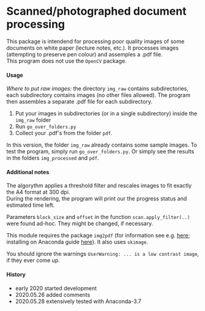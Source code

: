 # Scanned/photographed document processing

This package is intendend for processing poor quality images of some documents on white paper (lecture notes, etc.).
It processes images (attempting to preserve pen colour) and assemples a .pdf file.  
This program does not use the `OpenCV` package.


#### Usage

*Where to put raw images:*
the directory `img_raw` contains subdirectories, each subdirectory contains images (no other files allowed).
The program then assembles a separate .pdf file for each subdirectory.


1. Put your images in subdirectories (or in a single subdirectory) inside the `img_raw` folder
2. Run `go_over_folders.py` 
3. Collect your .pdf's from the folder `pdf`.

In this version, the folder `img_raw` already contains some sample images.
To test the program, simply run `go_over_folders.py`.
Or simply see the results in the folders `img_processed` and `pdf`.


#### Additional notes

The algorythm applies a threshold filter and rescales images to fit exactly the A4 format at 300 dpi.   
During the rendering, the program will print our the progress status and estimated time left.

Parameters `block_size` and `offset` in the function
`scan.apply_filter(..)` were found ad-hoc. They might be changed, if necessary.

This module requires the package `img2pdf` (for information see e.g. [here](https://pypi.org/project/img2pdf/); installing on Anaconda guide [here](https://anaconda.org/conda-forge/img2pdf)).
It also uses `skimage`.

You should ignore the warnings `UserWarning: ... is a low contrast image`, if they ever come up.

#### History 

- early 2020  started development  
- 2020.05.26  added comments  
- 2020.05.28  extensively tested with Anaconda-3.7
